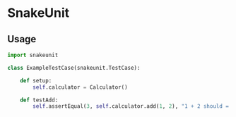 # SnakeUnit

## Usage

```python
import snakeunit

class ExampleTestCase(snakeunit.TestCase):

    def setup:
        self.calculator = Calculator()

    def testAdd:
        self.assertEqual(3, self.calculator.add(1, 2), "1 + 2 should = 3")
```
